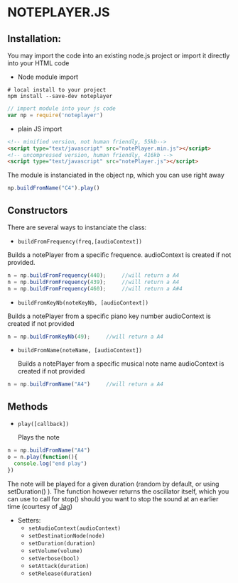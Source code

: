 NOTEPLAYER.JS
===

## Installation:
You may import the code into an existing node.js project or import it directly into your HTML code
- Node module import
```shell
# local install to your project
npm install --save-dev noteplayer
```
```javascript
// import module into your js code
var np = require('noteplayer') 
```
- plain JS import
```html
<!-- minified version, not human friendly, 55kb-->
<script type="text/javascript" src="notePlayer.min.js"></script>
<!-- uncompressed version, human friendly, 416kb -->
<script type="text/javascript" src="notePlayer.js"></script>
```
The module is instanciated in the object np, which you can use right away
```javascript
np.buildFromName("C4").play()
```

## Constructors
There are several ways to instanciate the class:
- `buildFromFrequency(freq,[audioContext])`

 Builds a notePlayer from a specific frequence. 
 audioContext is created if not provided.
 ```javascript
 n = np.buildFromFrequency(440);     //will return a A4
 n = np.buildFromFrequency(439);     //will return a A4
 n = np.buildFromFrequency(460);     //will return a A#4
 ```

- `buildFromKeyNb(noteKeyNb, [audioContext])`

 Builds a notePlayer from a specific piano key number 
 audioContext is created if not provided
 ```javascript
 n = np.buildFromKeyNb(49);     //will return a A4
 ```

- `buildFromName(noteName, [audioContext])`

  Builds a notePlayer from a specific musical note name
  audioContext is created if not provided
 ```javascript
 n = np.buildFromName("A4")     //will return a A4
 ```
## Methods
- `play([callback])`

  Plays the note
 ```javascript
 n = np.buildFromName("A4")
 o = n.play(function(){
   console.log("end play")
 })
 ```
  The note will be played for a given duration (random by default, or using setDuration() ).
  The function however returns the oscillator itself, which you can use to call for stop() should you want to stop the sound at an earlier time (courtesy of [Jag](https://github.com/jag82))

- Setters: 
	- `setAudioContext(audioContext)`
	- `setDestinationNode(node)`
	- `setDuration(duration)`
	- `setVolume(volume)`
	- `setVerbose(bool)`
	- `setAttack(duration)`
	- `setRelease(duration)`
